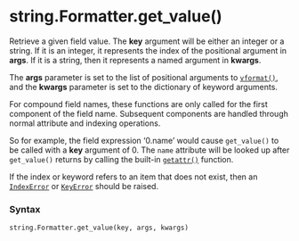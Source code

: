 # string.Formatter.get_value()

Retrieve a given field value. The **key** argument will be either an integer or a string. If it is an integer, it represents the index of the positional argument in **args**. If it is a string, then it represents a named argument in **kwargs**.

The **args** parameter is set to the list of positional arguments to [`vformat()`](/modules/string/Formatter/vformat.md), and the **kwargs** parameter is set to the dictionary of keyword arguments.

For compound field names, these functions are only called for the first component of the field name. Subsequent components are handled through normal attribute and indexing operations.

So for example, the field expression ‘0.name’ would cause `get_value()` to be called with a **key** argument of 0. The `name` attribute will be looked up after `get_value()` returns by calling the built-in [`getattr()`](/built-in-functions/getattr.md) function.

If the index or keyword refers to an item that does not exist, then an [`IndexError`](/exceptions/IndexError.md) or [`KeyError`](/exceptions/KeyError.md) should be raised.

### Syntax

```python
string.Formatter.get_value(key, args, kwargs)
```